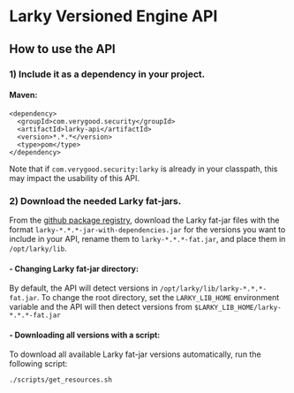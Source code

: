 # Larky Versioned Engine API

## How to use the API

### 1) Include it as a dependency in your project.

#### Maven:
```
<dependency>
  <groupId>com.verygood.security</groupId>
  <artifactId>larky-api</artifactId>
  <version>*.*.*</version>
  <type>pom</type>
</dependency>
```
Note that if `com.verygood.security:larky` is already in your classpath, 
this may impact the usability of this API. 

### 2) Download the needed Larky fat-jars.

From the [github package registry](https://github.com/verygoodsecurity/starlarky/packages/673862),
download the Larky fat-jar files with the format `larky-*.*.*-jar-with-dependencies.jar` for the versions you want to include in your 
API, 
rename them to `larky-*.*.*-fat.jar`,
and place them in `/opt/larky/lib`.

#### - Changing Larky fat-jar directory:
By default, the API will detect versions in `/opt/larky/lib/larky-*.*.*-fat.jar`.
To change the root directory, set the `LARKY_LIB_HOME` environment variable and the API will then detect versions from
`$LARKY_LIB_HOME/larky-*.*.*-fat.jar`

#### - Downloading all versions with a script:
To download all available Larky fat-jar versions automatically, run the following script:
```shell
./scripts/get_resources.sh
```
